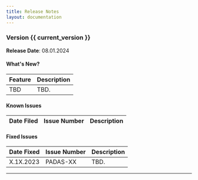 ```yaml
---
title: Release Notes
layout: documentation
---
```


### Version {{ current_version }}

**Release Date**: 08.01.2024

#### What's New?

| Feature                         | Description |
| ----------------------          | ----------------------       
| TBD  | TBD.


#### Known Issues

| Date Filed    | Issue Number      | Description |
| ------------- | ----------------  | ----------------------       


#### Fixed Issues

| Date Fixed    | Issue Number      | Description |
| ------------- | ----------------  | ----------------------   
| X.1X.2023    | PADAS-XX	        | TBD.     

---
